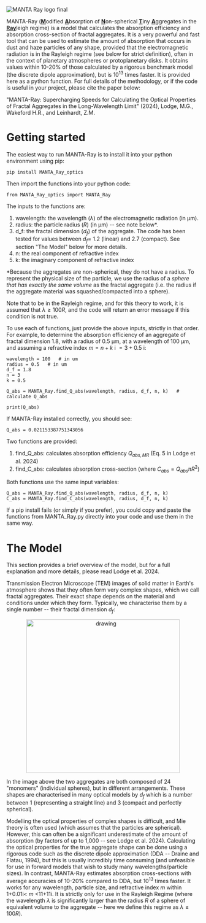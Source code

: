 ![MANTA Ray logo final](https://github.com/user-attachments/assets/daace825-8432-44ba-a673-0f6d441a3116)

MANTA-Ray (<ins>**M**</ins>odified <ins>**A**</ins>bsorption of <ins>**N**</ins>on-spherical <ins>**T**</ins>iny <ins>**A**</ins>ggregates in the <ins>**Ray**</ins>leigh regime) is a model that calculates the absorption efficiency and absorption cross-section of fractal aggregates. It is a very powerful and fast tool that can be used to estimate the amount of absorption that occurs in dust and haze particles of any shape, provided that the electromagnetic radiation is in the Rayleigh regime (see below for strict definition), often in the context of planetary atmospheres or protoplanetary disks. It obtains values within 10-20% of those calculated by a rigorous benchmark model (the discrete dipole approximation), but is $10^{13}$ times faster. It is provided here as a python function. For full details of the methodology, or if the code is useful in your project, please cite the paper below:

  "MANTA-Ray: Supercharging Speeds for Calculating the Optical Properties of Fractal Aggregates in the Long-Wavelength Limit" (2024), Lodge, M.G., Wakeford H.R., and Leinhardt, Z.M.

# Getting started

The easiest way to run MANTA-Ray is to install it into your python environment using pip:

	pip install MANTA_Ray_optics

Then import the functions into your python code:

	from MANTA_Ray_optics import MANTA_Ray

The inputs to the functions are:

1) wavelength: the wavelength ($\lambda$) of the electromagnetic radiation (in μm).
2) radius: the particle radius ($R$) (in μm) -- see note below*.
3) d_f: the fractal dimension ($d_f$) of the aggregate. The code has been tested for values between $d_f=$ 1.2 (linear) and 2.7 (compact). See section "The Model" below for more details.
4) n: the real component of refractive index
5) k: the imaginary component of refractive index

*Because the aggregates are non-spherical, they do not have a radius. To represent the physical size of the particle, we use the radius of a <i>sphere that has exactly the same volume</i> as the fractal aggregate (i.e. the radius if the aggregate material was squashed/compacted into a sphere). 

Note that to be in the Rayleigh regime, and for this theory to work, it is assumed that $\lambda \geq 100R$, and the code will return an error message if this condition is not true.

To use each of functions, just provide the above inputs, strictly in that order. For example, to determine the absorption efficiency of an aggregate of fractal dimension 1.8, with a radius of 0.5 μm, at a wavelength of 100 μm, and assuming a refractive index $m=n+k$ i $=3+0.5$ i:

	wavelength = 100   # in um
 	radius = 0.5   # in um
	d_f = 1.8		
 	n = 3
	k = 0.5
	
	Q_abs = MANTA_Ray.find_Q_abs(wavelength, radius, d_f, n, k)   # calculate Q_abs
 
	print(Q_abs)
 
If MANTA-Ray installed correctly, you should see:

	Q_abs = 0.021153387751343056  

Two functions are provided:

1) find_Q_abs: calculates absorption efficiency $Q_{abs,MR}$ (Eq. 5 in Lodge et al. 2024)
2) find_C_abs: calculates absorption cross-section (where $C_{abs}=Q_{abs} \pi R^2$)

Both functions use the same input variables:

	Q_abs = MANTA_Ray.find_Q_abs(wavelength, radius, d_f, n, k)
	C_abs = MANTA_Ray.find_C_abs(wavelength, radius, d_f, n, k)

If a pip install fails (or simply if you prefer), you could copy and paste the functions from MANTA_Ray.py directly into your code and use them in the same way.

# The Model

This section provides a brief overview of the model, but for a full explanation and more details, please read Lodge et al. 2024. 

Transmission Electron Microscope (TEM) images of solid matter in Earth's atmosphere shows that they often form very complex shapes, which we call fractal aggregates. Their exact shape depends on the material and conditions under which they form. Typically, we characterise them by a single number -- their fractal dimension $d_f$:

<p align="center">
  <img src="https://github.com/user-attachments/assets/7060caea-1465-45dd-9f64-74a351b0733b" alt="drawing" width="400" />
</p>

In the image above the two aggregates are both composed of 24 "monomers" (individual spheres), but in different arrangements. These shapes are characterised in many optical models by $d_f$ which is a number between 1 (representing a straight line) and 3 (compact and perfectly spherical).

Modelling the optical properties of complex shapes is difficult, and Mie theory is often used (which assumes that the particles are spherical). However, this can often be a significant underestimate of the amount of absorption (by factors of up to 1,000 -- see Lodge et al. 2024). Calculating the optical properties for the true aggregate shape can be done using a rigorous code such as the discrete dipole approximation (DDA -- Draine and Flatau, 1994), but this is usually incredibly time consuming (and unfeasible for use in forward models that wish to study many wavelengths/particle sizes). In contrast, MANTA-Ray estimates absorption cross-sections with average accuracies of 10-20% compared to DDA, but $10^{13}$ times faster. It works for any wavelength, particle size, and refractive index $m$ within 1+0.01i< $m$ <11+11i. It is strictly only for use in the Rayleigh Regime (where the wavelength $\lambda$ is significantly larger than the radius $R$ of a sphere of equivalent volume to the aggregate -- here we define this regime as $\lambda \geq 100R$).
